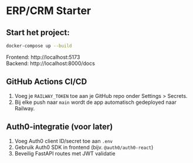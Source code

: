 # ERP/CRM Starter

## Start het project:
```bash
docker-compose up --build
```

Frontend: http://localhost:5173  
Backend: http://localhost:8000/docs

## GitHub Actions CI/CD
1. Voeg je `RAILWAY_TOKEN` toe aan je GitHub repo onder Settings > Secrets.
2. Bij elke push naar `main` wordt de app automatisch gedeployed naar Railway.

## Auth0-integratie (voor later)
1. Voeg Auth0 client ID/secret toe aan `.env`
2. Gebruik Auth0 SDK in frontend (bijv. `@auth0/auth0-react`)
3. Beveilig FastAPI routes met JWT validatie
